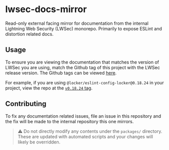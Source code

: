 # lwsec-docs-mirror

Read-only external facing mirror for documentation from the internal Lightning Web Security (LWSec) monorepo. Primarily to expose ESLint and distortion related docs.

## Usage

To ensure you are viewing the documentation that matches the version of LWSec you are using, match the Github tag of this project with the LWSec release version. The Github tags can be viewed [here](https://github.com/salesforce/lwsec-docs-mirror/tags).

For example, if you are using `@locker/eslint-config-locker@0.18.24` in your project, view the repo at the [`v0.18.24` tag](https://github.com/salesforce/lwsec-docs-mirror/tree/v0.18.24).


## Contributing

To fix any documentation related issues, file an issue in this repository and the fix will be made to the internal repository this one mirrors. 

> :warning: Do not directly modify any contents under the `packages/` directory. These are updated with automated scripts and your changes will likely be overridden.
